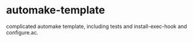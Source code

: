 # automake-template
complicated automake template, including tests and install-exec-hook and configure.ac.
